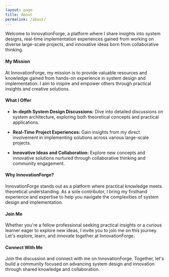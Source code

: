 ```yaml
---
layout: page
title: About
permalink: /about/
---
```

Welcome to InnovationForge, a platform where I share insights into system designs, real-time implementation experiences gained from working on diverse large-scale projects, and innovative ideas born from collaborative thinking.

#### My Mission
At InnovationForge, my mission is to provide valuable resources and knowledge gained from hands-on experience in system design and implementation. I aim to inspire and empower others through practical insights and creative solutions.

#### What I Offer
- **In-depth System Design Discussions:** Dive into detailed discussions on system architecture, exploring both theoretical concepts and practical applications.
  
- **Real-Time Project Experiences:** Gain insights from my direct involvement in implementing solutions across various large-scale projects.
  
- **Innovative Ideas and Collaboration:** Explore new concepts and innovative solutions nurtured through collaborative thinking and community engagement.

#### Why InnovationForge?
InnovationForge stands out as a platform where practical knowledge meets theoretical understanding. As a sole contributor, I bring my firsthand experience and expertise to help you navigate the complexities of system design and implementation.

#### Join Me
Whether you're a fellow professional seeking practical insights or a curious learner eager to explore new ideas, I invite you to join me on this journey. Let's explore, learn, and innovate together at InnovationForge.

#### Connect With Me
Join the discussion and connect with me on InnovationForge. Together, let's build a community focused on advancing system design and innovation through shared knowledge and collaboration.
